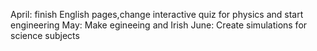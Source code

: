 April:
finish English pages,change interactive quiz for physics and start engineering 
May:
Make egineeing and Irish 
June:
Create simulations for science subjects
